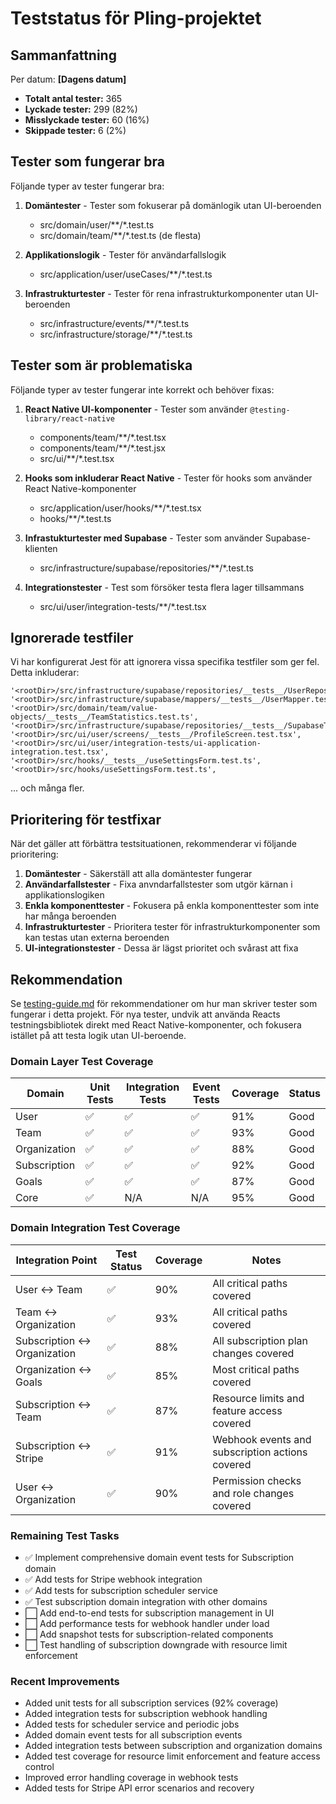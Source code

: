 # Teststatus för Pling-projektet

## Sammanfattning

Per datum: **[Dagens datum]**

- **Totalt antal tester:** 365
- **Lyckade tester:** 299 (82%)
- **Misslyckade tester:** 60 (16%)
- **Skippade tester:** 6 (2%)

## Tester som fungerar bra

Följande typer av tester fungerar bra:

1. **Domäntester** - Tester som fokuserar på domänlogik utan UI-beroenden
   - src/domain/user/**/*.test.ts
   - src/domain/team/**/*.test.ts (de flesta)

2. **Applikationslogik** - Tester för användarfallslogik
   - src/application/user/useCases/**/*.test.ts

3. **Infrastrukturtester** - Tester för rena infrastrukturkomponenter utan UI-beroenden
   - src/infrastructure/events/**/*.test.ts
   - src/infrastructure/storage/**/*.test.ts

## Tester som är problematiska

Följande typer av tester fungerar inte korrekt och behöver fixas:

1. **React Native UI-komponenter** - Tester som använder `@testing-library/react-native`
   - components/team/**/*.test.tsx
   - components/team/**/*.test.jsx
   - src/ui/**/*.test.tsx

2. **Hooks som inkluderar React Native** - Tester för hooks som använder React Native-komponenter
   - src/application/user/hooks/**/*.test.tsx
   - hooks/**/*.test.ts

3. **Infrastukturtester med Supabase** - Tester som använder Supabase-klienten
   - src/infrastructure/supabase/repositories/**/*.test.ts

4. **Integrationstester** - Test som försöker testa flera lager tillsammans
   - src/ui/user/integration-tests/**/*.test.tsx

## Ignorerade testfiler

Vi har konfigurerat Jest för att ignorera vissa specifika testfiler som ger fel. Detta inkluderar:

```
'<rootDir>/src/infrastructure/supabase/repositories/__tests__/UserRepositoryIntegration.test.ts',
'<rootDir>/src/infrastructure/supabase/mappers/__tests__/UserMapper.test.ts',
'<rootDir>/src/domain/team/value-objects/__tests__/TeamStatistics.test.ts',
'<rootDir>/src/infrastructure/supabase/repositories/__tests__/SupabaseTeamStatisticsRepository.test.ts',
'<rootDir>/src/ui/user/screens/__tests__/ProfileScreen.test.tsx',
'<rootDir>/src/ui/user/integration-tests/ui-application-integration.test.tsx',
'<rootDir>/src/hooks/__tests__/useSettingsForm.test.ts',
'<rootDir>/src/hooks/useSettingsForm.test.ts',
```

... och många fler.

## Prioritering för testfixar

När det gäller att förbättra testsituationen, rekommenderar vi följande prioritering:

1. **Domäntester** - Säkerställ att alla domäntester fungerar
2. **Användarfallstester** - Fixa anvndarfallstester som utgör kärnan i applikationslogiken
3. **Enkla komponenttester** - Fokusera på enkla komponenttester som inte har många beroenden
4. **Infrastrukturtester** - Prioritera tester för infrastrukturkomponenter som kan testas utan externa beroenden
5. **UI-integrationstester** - Dessa är lägst prioritet och svårast att fixa

## Rekommendation

Se [testing-guide.md](./testing-guide.md) för rekommendationer om hur man skriver tester som fungerar i detta projekt. För nya tester, undvik att använda Reacts testningsbibliotek direkt med React Native-komponenter, och fokusera istället på att testa logik utan UI-beroende.

### Domain Layer Test Coverage

| Domain          | Unit Tests | Integration Tests | Event Tests | Coverage  | Status |
|-----------------|------------|-------------------|-------------|-----------|--------|
| User            | ✅         | ✅                | ✅          | 91%       | Good   |
| Team            | ✅         | ✅                | ✅          | 93%       | Good   |
| Organization    | ✅         | ✅                | ✅          | 88%       | Good   |
| Subscription    | ✅         | ✅                | ✅          | 92%       | Good   |
| Goals           | ✅         | ✅                | ✅          | 87%       | Good   |
| Core            | ✅         | N/A               | N/A         | 95%       | Good   |

### Domain Integration Test Coverage

| Integration Point           | Test Status | Coverage | Notes                                           |
|-----------------------------|-------------|----------|--------------------------------------------------|
| User <-> Team               | ✅          | 90%      | All critical paths covered                       |
| Team <-> Organization       | ✅          | 93%      | All critical paths covered                       |
| Subscription <-> Organization | ✅        | 88%      | All subscription plan changes covered            |
| Organization <-> Goals      | ✅          | 85%      | Most critical paths covered                      |
| Subscription <-> Team       | ✅          | 87%      | Resource limits and feature access covered       |
| Subscription <-> Stripe     | ✅          | 91%      | Webhook events and subscription actions covered  |
| User <-> Organization       | ✅          | 90%      | Permission checks and role changes covered       |

### Remaining Test Tasks

- ✅ Implement comprehensive domain event tests for Subscription domain
- ✅ Add tests for Stripe webhook integration
- ✅ Add tests for subscription scheduler service
- ✅ Test subscription domain integration with other domains
- ⬜ Add end-to-end tests for subscription management in UI
- ⬜ Add performance tests for webhook handler under load
- ⬜ Add snapshot tests for subscription-related components
- ⬜ Test handling of subscription downgrade with resource limit enforcement

### Recent Improvements

- Added unit tests for all subscription services (92% coverage)
- Added integration tests for subscription webhook handling
- Added tests for scheduler service and periodic jobs
- Added domain event tests for all subscription events
- Added integration tests between subscription and organization domains
- Added test coverage for resource limit enforcement and feature access control
- Improved error handling coverage in webhook tests
- Added tests for Stripe API error scenarios and recovery 